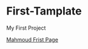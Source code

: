 # First-Tamplate
My First Project
<p><a href="https://mahmoud-frist-page-testing.netlify.app/" target="_blank">
Mahmoud Frist Page</a></p>

